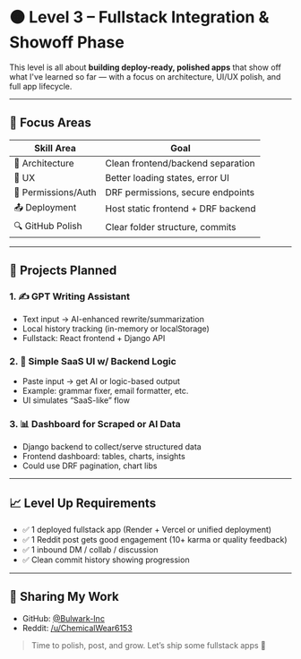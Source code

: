 # 🟠 Level 3 – Fullstack Integration & Showoff Phase

This level is all about **building deploy-ready, polished apps** that show off what I've learned so far — with a focus on architecture, UI/UX polish, and full app lifecycle.

---

## 🎯 Focus Areas

| Skill Area                     | Goal                               |
|-------------------------------|------------------------------------|
| 🔧 Architecture               | Clean frontend/backend separation |
| 🎨 UX                         | Better loading states, error UI   |
| 🔐 Permissions/Auth           | DRF permissions, secure endpoints |
| 📤 Deployment                 | Host static frontend + DRF backend |
| 🔍 GitHub Polish              | Clear folder structure, commits    |

---

## 🔨 Projects Planned

### 1. ✍️ GPT Writing Assistant
- Text input → AI-enhanced rewrite/summarization
- Local history tracking (in-memory or localStorage)
- Fullstack: React frontend + Django API

### 2. 💼 Simple SaaS UI w/ Backend Logic
- Paste input → get AI or logic-based output
- Example: grammar fixer, email formatter, etc.
- UI simulates “SaaS-like” flow

### 3. 📊 Dashboard for Scraped or AI Data
- Django backend to collect/serve structured data
- Frontend dashboard: tables, charts, insights
- Could use DRF pagination, chart libs

---

## 📈 Level Up Requirements

- ✅ 1 deployed fullstack app (Render + Vercel or unified deployment)
- ✅ 1 Reddit post gets good engagement (10+ karma or quality feedback)
- ✅ 1 inbound DM / collab / discussion
- ✅ Clean commit history showing progression

---

## 📢 Sharing My Work

- GitHub: [@Bulwark-Inc](https://github.com/Bulwark-Inc)
- Reddit: [/u/ChemicalWear6153](https://reddit.com/u/ChemicalWear6153)

> Time to polish, post, and grow. Let’s ship some fullstack apps 🚀
